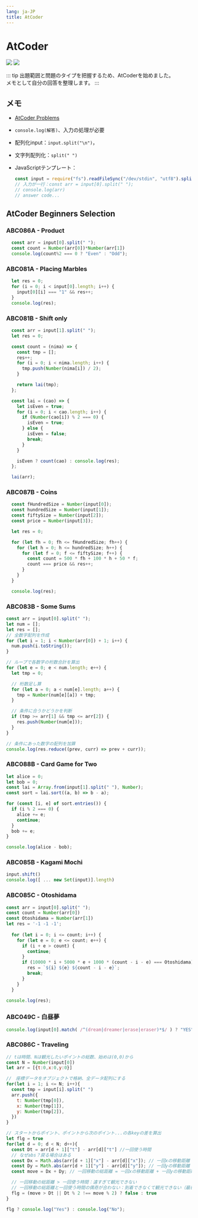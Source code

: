 ```yaml
---
lang: ja-JP
title: AtCoder
---
```


# AtCoder

![](https://img.shields.io/badge/-Typescript-9ca3af.svg?logo=typescript&style=popout-square)  ![](https://img.shields.io/badge/-Javascript-9ca3af.svg?logo=javascript&style=popout-square)



::: tip
出題範囲と問題のタイプを把握するため、AtCoderを始めました。  
メモとして自分の回答を整理します。
:::



## メモ

- [AtCoder Problems](https://kenkoooo.com/atcoder/)
- `console.log(解答)`、入力の処理が必要
- 配列化input：`input.split("\n")`，
- 文字列配列化：`split(" ")`
- JavaScriptテンプレート：

  ```js
  const input = require("fs").readFileSync("/dev/stdin", "utf8").split("\n");
  // 入力が一行：const arr = input[0].split(" ");
  // console.log(arr)
  // answer code...
  ```
  
  



## AtCoder Beginners Selection

### ABC086A - Product

```js
  const arr = input[0].split(" ");
  const count = Number(arr[0])*Number(arr[1])
  console.log(count%2 === 0 ? "Even" : "Odd");
```

### ABC081A - Placing Marbles

```javascript
  let res = 0;
  for (i = 0; i < input[0].length; i++) {
    input[0][i] === "1" && res++;
  }
  console.log(res);
```

### ABC081B - Shift only

```js
  const arr = input[1].split(" ");
  let res = 0;

  const count = (nima) => {
    const tmp = [];
    res++;
    for (i = 0; i < nima.length; i++) {
      tmp.push(Number(nima[i]) / 2);
    }

    return lai(tmp);
  };

  const lai = (cao) => {
    let isEven = true;
    for (i = 0; i < cao.length; i++) {
      if (Number(cao[i]) % 2 === 0) {
        isEven = true;
      } else {
        isEven = false;
        break;
      }
    }

    isEven ? count(cao) : console.log(res);
  };

  lai(arr);
```

### ABC087B - Coins

```js
  const fHundredSize = Number(input[0]);
  const hundredSize = Number(input[1]);
  const fiftySize = Number(input[2]);
  const price = Number(input[3]);

  let res = 0;

  for (let fh = 0; fh <= fHundredSize; fh++) {
    for (let h = 0; h <= hundredSize; h++) {
      for (let f = 0; f <= fiftySize; f++) {
        const count = 500 * fh + 100 * h + 50 * f;
        count === price && res++;
      }
    }
  }

  console.log(res);
```

### ABC083B - Some Sums

```js
const arr = input[0].split(" ");
let num = [];
let res = [];
// 全数字配列を作成
for (let i = 1; i < Number(arr[0]) + 1; i++) {
  num.push(i.toString());
}

// ループで各数字の桁数合計を算出
for (let e = 0; e < num.length; e++) {
  let tmp = 0;

  // 桁数足し算
  for (let a = 0; a < num[e].length; a++) {
    tmp = Number(num[e][a]) + tmp;
  }

  // 条件に合うかどうかを判断
  if (tmp >= arr[1] && tmp <= arr[2]) {
    res.push(Number(num[e]));
  }
}

// 条件にあった数字の配列を加算
console.log(res.reduce((prev, curr) => prev + curr));
```

### ABC088B - Card Game for Two

```js
let alice = 0;
let bob = 0;
const lai = Array.from(input[1].split(" "), Number);
const sort = lai.sort((a, b) => b - a);

for (const [i, e] of sort.entries()) {
  if (i % 2 === 0) {
    alice += e;
    continue;
  }
  bob += e;
}

console.log(alice - bob);
```

### ABC085B - Kagami Mochi

```js
input.shift()
console.log([ ... new Set(input)].length)
```

### ABC085C - Otoshidama

```js
const arr = input[0].split(" ");
const count = Number(arr[0])
const Otoshidama = Number(arr[1])
let res = '-1 -1 -1';
 
  for (let i = 0; i <= count; i++) {
    for (let e = 0; e <= count; e++) {
      if (i + e > count) {
        continue;
      }
      if (10000 * i + 5000 * e + 1000 * (count - i - e) === Otoshidama) {
        res = `${i} ${e} ${count - i - e}`;
        break;
      }
    }
  }
 
console.log(res);
```

### ABC049C - 白昼夢

```js
console.log(input[0].match( /^(dream|dreamer|erase|eraser)*$/ ) ? "YES" : "NO")
```

### ABC086C - Traveling

```js
// tは時間、Nは観光したいポイントの総数、始めは(0,0)から
const N = Number(input[0])
let arr = [{t:0,x:0,y:0}]

//　座標データをオブジェクトで格納、全データ配列にする
for(let i = 1; i <= N; i++){
  const tmp = input[i].split(" ")
  arr.push({
    t: Number(tmp[0]),
    x: Number(tmp[1]),
    y: Number(tmp[2]),
  })
}

// スタートからポイント、ポイントから次のポイント...の各keyの差を算出
let flg = true
for(let d = 0; d < N; d++){
  const Dt = arr[d + 1]["t"] - arr[d]["t"] //一回使う時間
  // なぜabs？戻る場合はある
  const Dx = Math.abs(arr[d + 1]["x"] - arr[d]["x"]); // 一回xの移動距離
  const Dy = Math.abs(arr[d + 1]["y"] - arr[d]["y"]); // 一回yの移動距離
  const move = Dx + Dy; // 一回移動の総距離 = 一回xの移動距離 + 一回yの移動距離

  // 一回移動の総距離 > 一回使う時間：遠すぎて観光できない
  // 一回移動の総距離と一回使う時間の偶奇が合わない：到着できなくて観光できない（最初はここで失敗した）
  flg = (move > Dt || Dt % 2 !== move % 2) ? false : true
}

flg ? console.log("Yes") : console.log("No");
```

